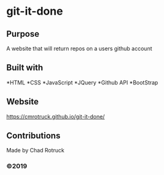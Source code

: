 # git-it-done

## Purpose 
A website that will return repos on a users github account

## Built with
*HTML
*CSS
*JavaScript
*JQuery
*Github API
*BootStrap

## Website
https://cmrotruck.github.io/git-it-done/

## Contributions
Made by Chad Rotruck

### ©️2019 